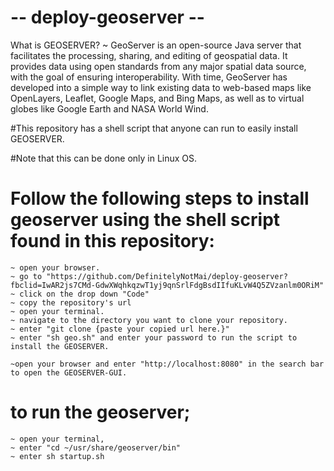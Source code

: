 # -- deploy-geoserver --


What is GEOSERVER?
	~ GeoServer is an open-source Java server that facilitates the processing, sharing, and editing of geospatial data. It provides data using open standards from any major spatial data source, with the goal of ensuring interoperability. With time, GeoServer has developed into a simple way to link existing data to web-based maps like OpenLayers, Leaflet, Google Maps, and Bing Maps, as well as to virtual globes like Google Earth and NASA World Wind.



#This repository has a shell script that anyone can run to easily install GEOSERVER.

#Note that this can be done only in Linux OS.


# Follow the following steps to install geoserver using the shell script found in this repository:
	~ open your browser.
	~ go to "https://github.com/DefinitelyNotMai/deploy-geoserver?fbclid=IwAR2js7CMd-GdwXWqhkqzwT1yj9qnSrlFdgBsdIIfuKLvW4Q5ZVzanlm0ORiM"
	~ click on the drop down "Code"
	~ copy the repository's url
	~ open your terminal.
	~ navigate to the directory you want to clone your repository.
	~ enter "git clone {paste your copied url here.}"
	~ enter "sh geo.sh" and enter your password to run the script to install the GEOSERVER.

  	~open your browser and enter "http://localhost:8080" in the search bar to open the GEOSERVER-GUI.

# to run the geoserver;
	~ open your terminal,
	~ enter "cd ~/usr/share/geoserver/bin"
	~ enter sh startup.sh
